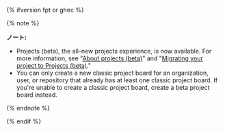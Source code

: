 {% ifversion fpt or ghec %}

{% note %}

**ノート:**

* Projects (beta), the all-new projects experience, is now available. For more information, see "[About projects (beta)](/issues/trying-out-the-new-projects-experience/about-projects)" and "[Migrating your project to Projects (beta)](/issues/trying-out-the-new-projects-experience/migrating-your-project)."
* You can only create a new classic project board for an organization, user, or repository that already has at least one classic project board. If you're unable to create a classic project board, create a beta project board instead.

{% endnote %}

{% endif %}
